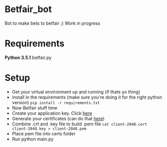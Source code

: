 # Betfair_bot

Bot to make bets to betfair ;)
Work in progress

# Requirements
**Python 3.5.1**
betfair.py

# Setup
* Get your virtual environment up and running (if thats yo thing)
* Install in the requirements (make sure you're doing it for the right python version) ```pip install -r requirements.txt```
* Now Betfair stuff time
* Create your application key. Click [here](https://developer.betfair.com/get-started/#exchange-api)
* Generate your certificates (can do that [here](https://api.developer.betfair.com/services/webapps/docs/display/1smk3cen4v3lu3yomq5qye0ni/Non-Interactive+%28bot%29+login))
* Combine .crt and .key file to build .pem file `cat client-2048.cert client-2048.key > client-2048.pem`
* Place pem file into certs folder
* Run python main.py
